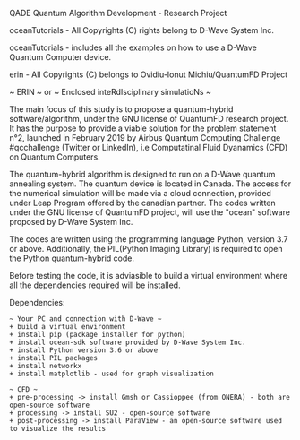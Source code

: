 QADE
Quantum Algorithm Development - Research Project

oceanTutorials - All Copyrights (C) rights belong to D-Wave System Inc.

oceanTutorials - includes all the examples on how to use a D-Wave Quantum Computer device.

erin - All Copyrights (C) belongs to Ovidiu-Ionut Michiu/QuantumFD Project

~ ERIN ~ 
or
~ Enclosed inteRdIsciplinary simulatioNs ~

The main focus of this study is to propose a quantum-hybrid software/algorithm, under the GNU license of QuantumFD research project. It has the purpose to provide a viable solution for the problem statement n°2, launched in February 2019 by Airbus Quantum Computing Challenge #qcchallenge (Twitter or LinkedIn), i.e Computatinal Fluid Dyanamics (CFD) on Quantum Computers. 

The quantum-hybrid algorithm is designed to run on a D-Wave quantum annealing system. The quantum device is located in Canada. The access for the numerical simulation will be made via a cloud connection, provided under Leap Program offered by the canadian partner. The codes written under the GNU license of QuantumFD project, will use the "ocean" software proposed by D-Wave System Inc.

The codes are written using the programming language Python, version 3.7 or above. Additionally, the PIL(Python Imaging Library) is required to open the Python quantum-hybrid code.

Before testing the code, it is adviasible to build a virtual environment where all the dependencies required will be installed. 

Dependencies:

	~ Your PC and connection with D-Wave ~
	+ build a virtual environment
	+ install pip (package installer for python)
	+ install ocean-sdk software provided by D-Wave System Inc.
	+ install Python version 3.6 or above 
	+ install PIL packages
	+ install networkx
	+ install matplotlib - used for graph visualization
	
	~ CFD ~
	+ pre-processing -> install Gmsh or Cassioppee (from ONERA) - both are open-source software
	+ processing -> install SU2 - open-source software 
	+ post-processing -> install ParaView - an open-source software used to visualize the results